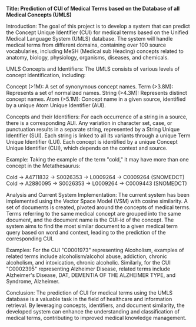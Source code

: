 **Title: Prediction of CUI of Medical Terms based on the Database of all Medical Concepts (UMLS)**

Introduction:
The goal of this project is to develop a system that can predict the Concept Unique Identifier (CUI) for medical terms based on the Unified Medical Language System (UMLS) database. The system will handle medical terms from different domains, containing over 100 source vocabularies, including MeSH (Medical sub Heading) concepts related to anatomy, biology, physiology, organisms, diseases, and chemicals.

UMLS Concepts and Identifiers:
The UMLS consists of various levels of concept identification, including:

Concept (>1M): A set of synonymous concept names.
Term (>3.8M): Represents a set of normalized names.
String (>4.3M): Represents distinct concept names.
Atom (>5.1M): Concept name in a given source, identified by a unique Atom Unique Identifier (AUI).

Concepts and their Identifiers:
For each occurrence of a string in a source, there is a corresponding AUI. Any variation in character set, case, or punctuation results in a separate string, represented by a String Unique Identifier (SUI). Each string is linked to all its variants through a unique Term Unique Identifier (LUI). Each concept is identified by a unique Concept Unique Identifier (CUI), which depends on the context and source.

Example:
Taking the example of the term "cold," it may have more than one concept in the Metathesaurus:

Cold → A4711832 → S0026353 → L0009264 → C0009264 (SNOMEDCT)
Cold → A2880095 → S0026353 → L0009264 → C0009443 (SNOMEDCT)


Analysis and Current System Implementation:
The current system has been implemented using the Vector Space Model (VSM) with cosine similarity. A set of documents is created, pivoted around the concepts of medical terms. Terms referring to the same medical concept are grouped into the same document, and the document name is the CUI-id of the concept. The system aims to find the most similar document to a given medical term query based on word and context, leading to the prediction of the corresponding CUI.

Examples:
For the CUI "C0001973" representing Alcoholism, examples of related terms include alcoholism/alcohol abuse, addiction, chronic alcoholism, and intoxication, chronic alcoholic. Similarly, for the CUI "C0002395" representing Alzheimer Disease, related terms include Alzheimer's Disease, DAT, DEMENTIA OF THE ALZHEIMER TYPE, and Syndrome, Alzheimer.

Conclusion:
The prediction of CUI for medical terms using the UMLS database is a valuable task in the field of healthcare and information retrieval. By leveraging concepts, identifiers, and document similarity, the developed system can enhance the understanding and classification of medical terms, contributing to improved medical knowledge management.
